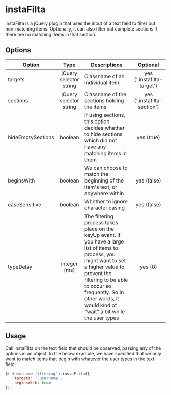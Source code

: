 instaFilta
==========

instaFilta is a jQuery plugin that uses the input of a text field to filter out non-matching items. Optionally, it can also filter out complete sections if there are no matching items in that section.

Options
-------

| Option | Type | Descriptions | Optional |
|---|:-:|---|:-:|
| targets | jQuery selector string | Classname of an individual item | yes ('.instafilta-target') |
| sections | jQuery selector string | Classname of the sections holding the items | yes ('.instafilta-section') |
| hideEmptySections | boolean | If using sections, this option decides whether to hide sections which did not have any matching items in them | yes (true) |
| beginsWith | boolean | We can choose to match the beginning of the item's text, or anywhere within | yes (false) |
| caseSensitive | boolean | Whether to ignore character casing | yes (false) |
| typeDelay | integer (ms) | The filtering process takes place on the keyUp event. If you have a large list of items to process, you might want to set a higher value to prevent the filtering to be able to occur so frequently. So in other words, it would kind of "wait" a bit while the user types | yes (0) |

Usage
-----
Call instaFilta on the text field that should be observed, passing any of the options in an object. In the below example, we have specified that we only want to match items that begin with whatever the user types in the text field.

```javascript
$('#username-filtering').instaFilta({
    targets: '.username',
    beginsWith: true
});